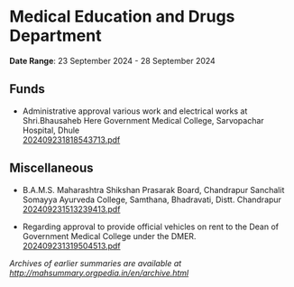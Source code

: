 # Medical Education and Drugs Department

**Date Range**: 23 September 2024 - 28 September 2024


## Funds
- Administrative approval various work and electrical works at Shri.Bhausaheb Here Government Medical College, Sarvopachar Hospital, Dhule\
  [202409231818543713.pdf](https://gr.maharashtra.gov.in/Site/Upload/Government%20Resolutions/English/202409231818543713.pdf)

## Miscellaneous
- B.A.M.S. Maharashtra Shikshan Prasarak Board, Chandrapur Sanchalit Somayya Ayurveda College, Samthana, Bhadravati, Distt. Chandrapur\
  [202409231513239413.pdf](https://gr.maharashtra.gov.in/Site/Upload/Government%20Resolutions/English/202409231513239413.pdf)

- Regarding approval to provide official  vehicles on rent to the Dean of Government Medical College under the DMER.\
  [202409231319504513.pdf](https://gr.maharashtra.gov.in/Site/Upload/Government%20Resolutions/English/202409231319504513.pdf)


*Archives of earlier summaries are available at http://mahsummary.orgpedia.in/en/archive.html*